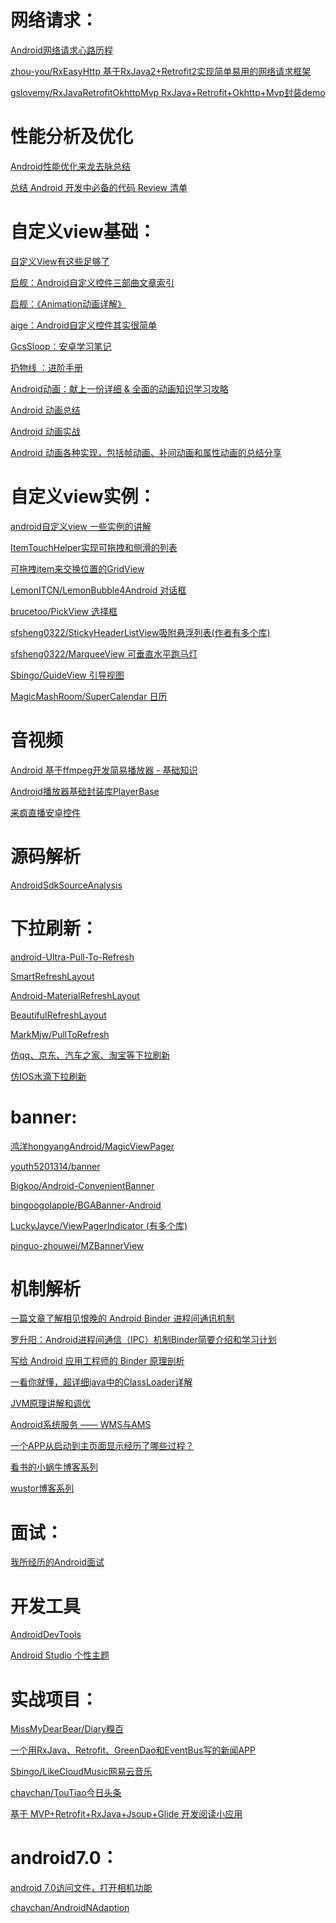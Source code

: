 


网络请求：
===

[Android网络请求心路历程
](https://juejin.im/entry/5b1f68a65188257d8c7d76fb?utm_source=gold_browser_extension)

[zhou-you/RxEasyHttp 基于RxJava2+Retrofit2实现简单易用的网络请求框架](https://github.com/zhou-you/RxEasyHttp)

[gslovemy/RxJavaRetrofitOkhttpMvp RxJava+Retrofit+Okhttp+Mvp封装demo](https://github.com/gslovemy/RxJavaRetrofitOkhttpMvp)






性能分析及优化
===

[Android性能优化来龙去脉总结
](https://juejin.im/post/5b194563e51d4506d25e20f5?utm_source=gold_browser_extension#heading-5)

[总结 Android 开发中必备的代码 Review 清单](https://mp.weixin.qq.com/s?__biz=MzIxNzU1Nzk3OQ==&mid=2247484753&idx=1&sn=9cf6a74b035dea802e0547b0dd31da07&chksm=97f6bbe5a08132f3cbce221c5fa65940415b3083841fc3cae9ea0fe9c344cc755eba6609ce99&mpshare=1&scene=23&srcid=06088jZxOl1gbtrTRmKHDfld#rd)

自定义view基础：
===
[自定义View有这些足够了](https://github.com/xinghongfei/awesome-view)

[启舰：Android自定义控件三部曲文章索引
](https://blog.csdn.net/harvic880925/article/details/50995268)

[启舰：《Animation动画详解》](https://blog.csdn.net/column/details/harvic2animation.html)

[aige：Android自定义控件其实很简单](https://blog.csdn.net/column/details/androidcustomview.html)

[GcsSloop：安卓学习笔记 ](http://www.gcssloop.com/customview/CustomViewIndex/)

[扔物线
：进阶手册](https://juejin.im/user/552f20a7e4b060d72a89d87f/posts)

[Android动画：献上一份详细 & 全面的动画知识学习攻略
](https://juejin.im/entry/5b173096e51d4506c95ebb1f?utm_source=gold_browser_extension)

[Android 动画总结](https://www.jianshu.com/p/420629118c10)

[Android 动画实战](https://www.jianshu.com/p/d2e06a2e65ad)

[Android 动画各种实现，包括帧动画、补间动画和属性动画的总结分享](https://github.com/REBOOTERS/AndroidAnimationExercise)



自定义view实例：
==


[android自定义view 一些实例的讲解](https://blog.csdn.net/column/details/wingscustomview.html)

[ItemTouchHelper实现可拖拽和侧滑的列表](https://juejin.im/post/5a7c40325188254e76179bbc)

[可拖拽item来交换位置的GridView](https://github.com/yuqirong/DragGridView)

[LemonITCN/LemonBubble4Android 对话框](https://github.com/LemonITCN/LemonBubble4Android)

[brucetoo/PickView 选择框](https://github.com/brucetoo/PickView)

[sfsheng0322/StickyHeaderListView吸附悬浮列表(作者有多个库)](https://github.com/sfsheng0322/StickyHeaderListView)

[sfsheng0322/MarqueeView 可垂直水平跑马灯](https://github.com/sfsheng0322/MarqueeView)

[Sbingo/GuideView 引导视图](https://github.com/Sbingo/GuideView)

[MagicMashRoom/SuperCalendar 日历](https://github.com/MagicMashRoom/SuperCalendar)




音视频
===

[Android 基于ffmpeg开发简易播放器 - 基础知识](https://juejin.im/post/5b1dda38518825137d78b2a3?utm_source=gold_browser_extension)

[Android播放器基础封装库PlayerBase
](https://juejin.im/post/5b0d4e6bf265da090f7376d2?utm_source=gold_browser_extension)

[来疯直播安卓控件](https://github.com/LaiFeng-Android/SopCastComponent)


源码解析
===
[AndroidSdkSourceAnalysis](https://github.com/LittleFriendsGroup/AndroidSdkSourceAnalysis)


下拉刷新：
===

[android-Ultra-Pull-To-Refresh](https://github.com/liaohuqiu/android-Ultra-Pull-To-Refresh)

[SmartRefreshLayout](https://github.com/scwang90/SmartRefreshLayout)

[Android-MaterialRefreshLayout](https://github.com/android-cjj/Android-MaterialRefreshLayout)

[BeautifulRefreshLayout](https://github.com/android-cjj/BeautifulRefreshLayout)

[MarkMjw/PullToRefresh](https://github.com/MarkMjw/PullToRefresh)

[仿qq、京东、汽车之家、淘宝等下拉刷新](https://github.com/dalong982242260/PullRefresh)

[仿IOS水滴下拉刷新](https://github.com/THEONE10211024/WaterDropListView)



banner:
===

[鸿洋hongyangAndroid/MagicViewPager](https://github.com/hongyangAndroid/MagicViewPager)

[youth5201314/banner](https://github.com/youth5201314/banner)

[Bigkoo/Android-ConvenientBanner](https://github.com/Bigkoo/Android-ConvenientBanner)

[bingoogolapple/BGABanner-Android](https://github.com/bingoogolapple/BGABanner-Android)

[LuckyJayce/ViewPagerIndicator (有多个库)](https://github.com/LuckyJayce/ViewPagerIndicator)

[pinguo-zhouwei/MZBannerView](https://github.com/pinguo-zhouwei/MZBannerView)





机制解析
===

[一篇文章了解相见恨晚的 Android Binder 进程间通讯机制
](https://blog.csdn.net/freekiteyu/article/details/70082302)

[罗升阳：Android进程间通信（IPC）机制Binder简要介绍和学习计划
](https://blog.csdn.net/luoshengyang/article/details/6618363)

[写给 Android 应用工程师的 Binder 原理剖析
](https://juejin.im/post/5acccf845188255c3201100f)

[一看你就懂，超详细java中的ClassLoader详解
](https://blog.csdn.net/briblue/article/details/54973413)

[JVM原理讲解和调优
](https://blog.csdn.net/hjxgood/article/details/53896229)

[Android系统服务 —— WMS与AMS
](https://www.jianshu.com/p/47eca41428d6)

[一个APP从启动到主页面显示经历了哪些过程？](https://www.jianshu.com/p/a72c5ccbd150)

[看书的小蜗牛博客系列](https://www.jianshu.com/u/3b1099674c2c)

[wustor博客系列](https://juejin.im/user/592e59d3a22b9d0057713278/posts)


面试：
===

[我所经历的Android面试](https://juejin.im/post/5ab7a9cd6fb9a028c812d24b)



开发工具
===

[AndroidDevTools](http://www.androiddevtools.cn/)

[Android Studio 个性主题](https://juejin.im/post/58ea37ae0ce46300586427b6)


实战项目：
===
[MissMyDearBear/Diary糗百](https://github.com/MissMyDearBear/Diary)

[一个用RxJava、Retrofit、GreenDao和EventBus写的新闻APP
](https://github.com/yuqirong/RxNews)

[Sbingo/LikeCloudMusic网易云音乐](https://github.com/Sbingo/LikeCloudMusic)

[chaychan/TouTiao今日头条](https://github.com/chaychan/TouTiao)

[基于 MVP+Retrofit+RxJava+Jsoup+Glide 开发阅读小应用](https://github.com/rockzhai/ReadDaily)



android7.0：
===

[android 7.0访问文件，打开相机功能
](https://github.com/honjane/fileProviderDemo)

[chaychan/AndroidNAdaption](https://github.com/chaychan/AndroidNAdaption)













